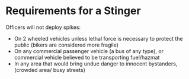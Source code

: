 # Requirements for a Stinger

Officers will not deploy spikes:

* On 2 wheeled vehicles unless lethal force is necessary to protect the public (bikers are considered more fragile)
* On any commercial passenger vehicle (a bus of any type), or commercial vehicle believed to be transporting fuel/hazmat
* In any area that would bring undue danger to innocent bystanders, (crowded area/ busy streets)
